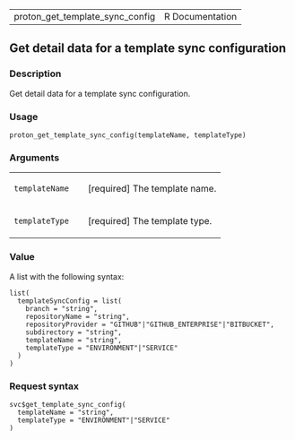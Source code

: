 <table style="width: 100%;">
<tbody>
<tr class="odd">
<td>proton_get_template_sync_config</td>
<td style="text-align: right;">R Documentation</td>
</tr>
</tbody>
</table>

## Get detail data for a template sync configuration

### Description

Get detail data for a template sync configuration.

### Usage

    proton_get_template_sync_config(templateName, templateType)

### Arguments

<table>
<colgroup>
<col style="width: 35%" />
<col style="width: 65%" />
</colgroup>
<tbody>
<tr class="odd">
<td><code
id="proton_get_template_sync_config_:_templateName">templateName</code></td>
<td><p>[required] The template name.</p></td>
</tr>
<tr class="even">
<td><code
id="proton_get_template_sync_config_:_templateType">templateType</code></td>
<td><p>[required] The template type.</p></td>
</tr>
</tbody>
</table>

### Value

A list with the following syntax:

    list(
      templateSyncConfig = list(
        branch = "string",
        repositoryName = "string",
        repositoryProvider = "GITHUB"|"GITHUB_ENTERPRISE"|"BITBUCKET",
        subdirectory = "string",
        templateName = "string",
        templateType = "ENVIRONMENT"|"SERVICE"
      )
    )

### Request syntax

    svc$get_template_sync_config(
      templateName = "string",
      templateType = "ENVIRONMENT"|"SERVICE"
    )
